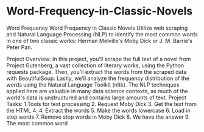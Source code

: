 # Word-Frequency-in-Classic-Novels
Word Frequency Word Frequency in Classic Novels
Utilize web scraping and Natural Language Processing (NLP) to identify the most common words in one of two
classic works: Herman Melville's Moby Dick or J. M. Barrie's Peter Pan.

Project Overview:
In this project, you'll scrape the full text of a novel from Project Gutenberg, a vast collection of literary works, using the Python requests package. Then, you'll extract the words from the scraped data with BeautifulSoup. Lastly, we'll analyze the frequency distribution of the words using the Natural Language Toolkit (nltk). The NLP techniques applied here are valuable in many data science contexts, 
as much of the world's data is unstructured and contains large amounts of text.
Project Tasks: 
1.Tools for text processing 
2. Request Moby Dick 
3. Get the text from the HTML 
4. 4. Extract the words 
5. Make the words lowercase 
6. Load in stop words 
7. Remove stop words in Moby Dick 
8. We have the answer
9. The most common word
